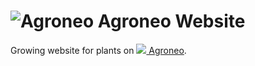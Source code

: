 # ![Agroneo](https://agroneo.net/ui/logo@28) Agroneo Website


Growing website for plants on [![](https://agroneo.net/ui/logo@16) Agroneo](https://agroneo.com). 
